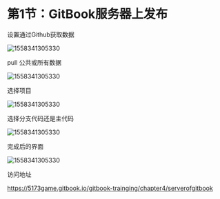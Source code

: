 # 第1节：GitBook服务器上发布

设置通过Github获取数据

![1558341305330](http://kan.027cgb.com/622149/GitBook/Chapter4_step1.png)



pull 公共或所有数据

![1558341305330](http://kan.027cgb.com/622149/GitBook/Chapter4_step2.png)



选择项目

![1558341305330](http://kan.027cgb.com/622149/GitBook/Chapter4_step3.png)



选择分支代码还是主代码

![1558341305330](http://kan.027cgb.com/622149/GitBook/Chapter4_step4.png)





完成后的界面

![1558341305330](http://kan.027cgb.com/622149/GitBook/Chapter4_step5.png)





访问地址

https://5173game.gitbook.io/gitbook-trainging/chapter4/serverofgitbook
